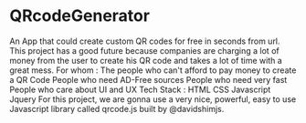 # QRcodeGenerator
An App that could create custom QR codes for free in seconds from url. 
This project has a good future because companies are charging a lot of money from the user to create his QR code and takes a lot of time with a great mess. 
For whom :
The people who can't afford to pay money to create a QR Code
People who need AD-Free sources
People who need very fast
People who care about UI and UX
Tech Stack :
HTML
CSS
Javascript
Jquery
For this project, we are gonna use a very nice, powerful, easy to use Javascript library called qrcode.js built by @davidshimjs.
